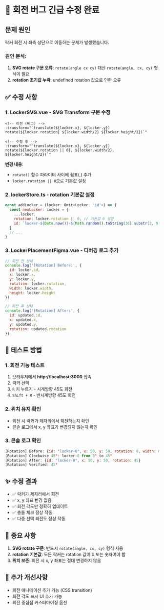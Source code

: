 # 🚨 회전 버그 긴급 수정 완료

## 문제 원인
락커 회전 시 좌측 상단으로 이동하는 문제가 발생했습니다.

### 원인 분석:
1. **SVG rotate 구문 오류**: `rotate(angle cx cy)` 대신 `rotate(angle, cx, cy)` 형식이 필요
2. **rotation 초기값 누락**: undefined rotation 값으로 인한 오류

## ✅ 수정 사항

### 1. LockerSVG.vue - SVG Transform 구문 수정
```vue
<!-- 이전 (버그) -->
:transform="`translate(${locker.x}, ${locker.y}) rotate(${locker.rotation} ${locker.width/2} ${locker.height/2})`"

<!-- 수정 후 -->
:transform="`translate(${locker.x}, ${locker.y}) rotate(${locker.rotation || 0}, ${locker.width/2}, ${locker.height/2})`"
```

**변경 내용**:
- `rotate()` 함수 파라미터 사이에 쉼표(,) 추가
- `locker.rotation || 0`으로 기본값 설정

### 2. lockerStore.ts - rotation 기본값 설정
```javascript
const addLocker = (locker: Omit<Locker, 'id'>) => {
  const newLocker: Locker = {
    ...locker,
    rotation: locker.rotation || 0, // 기본값 0 설정
    id: `locker-${Date.now()}-${Math.random().toString(36).substr(2, 9)}`
  }
  // ...
}
```

### 3. LockerPlacementFigma.vue - 디버깅 로그 추가
```javascript
// 회전 전 상태
console.log('[Rotation] Before:', {
  id: locker.id,
  x: locker.x,
  y: locker.y,
  rotation: locker.rotation,
  width: locker.width,
  height: locker.height
})

// 회전 후 상태
console.log('[Rotation] After:', {
  id: updated.id,
  x: updated.x,
  y: updated.y,
  rotation: updated.rotation
})
```

## 🧪 테스트 방법

### 1. 회전 기능 테스트
1. 브라우저에서 **http://localhost:3000** 접속
2. 락커 선택
3. `R` 키 누르기 - 시계방향 45도 회전
4. `Shift + R` - 반시계방향 45도 회전

### 2. 위치 유지 확인
- 회전 시 락커가 제자리에서 회전하는지 확인
- 콘솔 로그에서 x, y 좌표가 변경되지 않는지 확인

### 3. 콘솔 로그 확인
```javascript
[Rotation] Before: {id: "locker-0", x: 50, y: 50, rotation: 0, width: 60, height: 60}
[Rotation] Clockwise 45°: locker-0 from 0° to 45°
[Rotation] After: {id: "locker-0", x: 50, y: 50, rotation: 45}
[Rotation] Verified: 45°
```

## ✨ 수정 결과

- ✅ 락커가 제자리에서 회전
- ✅ x, y 좌표 변경 없음
- ✅ 회전 각도만 정확히 업데이트
- ✅ 충돌 체크 정상 작동
- ✅ 다중 선택 회전도 정상 작동

## 📌 중요 사항

1. **SVG rotate 구문**: 반드시 `rotate(angle, cx, cy)` 형식 사용
2. **rotation 기본값**: 모든 락커는 rotation 값이 0 또는 숫자여야 함
3. **위치 보존**: 회전 시 x, y 좌표는 절대 변경하지 않음

## 🎯 추가 개선사항

- 회전 애니메이션 추가 가능 (CSS transition)
- 회전 각도 표시 UI 추가 가능
- 회전 중심점 커스터마이징 옵션